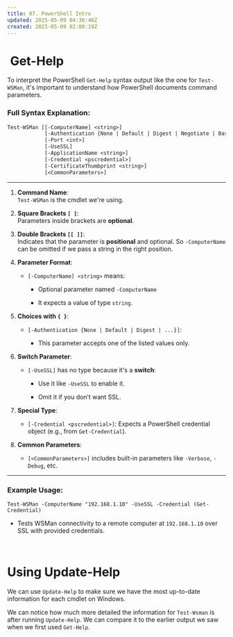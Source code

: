```yaml
---
title: 07. PowerShell Intro
updated: 2025-05-09 04:36:46Z
created: 2025-05-09 02:00:19Z
---
```


#  **Get-Help**

To interpret the PowerShell `Get-Help` syntax output like the one for `Test-WSMan`, it's important to understand how PowerShell documents command parameters.

### Full Syntax Explanation:

```txt
Test-WSMan [[-ComputerName] <string>] 
            [-Authentication {None | Default | Digest | Negotiate | Basic | Kerberos | ClientCertificate | Credssp}] 
            [-Port <int>] 
            [-UseSSL] 
            [-ApplicationName <string>] 
            [-Credential <pscredential>] 
            [-CertificateThumbprint <string>]  
            [<CommonParameters>]

```

* * *

1.  **Command Name**:  
    `Test-WSMan` is the cmdlet we're using.
    
2.  **Square Brackets `[ ]`**:  
    Parameters inside brackets are **optional**.
    
3.  **Double Brackets `[[ ]]`**:  
    Indicates that the parameter is **positional** and optional. So `-ComputerName` can be omitted if we pass a string in the right position.
    
4.  **Parameter Format**:
    
    - `[-ComputerName] <string>` means:
        
        - Optional parameter named `-ComputerName`
            
        - It expects a value of type `string`.
            
5.  **Choices with `{ }`**:
    
    - `[-Authentication {None | Default | Digest | ...}]`:
        
        - This parameter accepts one of the listed values only.
6.  **Switch Parameter**:
    
    - `[-UseSSL]` has no type because it's a **switch**:
        
        - Use it like `-UseSSL` to enable it.
            
        - Omit it if you don’t want SSL.
            
7.  **Special Type**:
    
    - `[-Credential <pscredential>]`: Expects a PowerShell credential object (e.g., from `Get-Credential`).
8.  **Common Parameters**:
    
    - `[<CommonParameters>]` includes built-in parameters like `-Verbose`, `-Debug`, etc.

* * *

### Example Usage:

`Test-WSMan -ComputerName "192.168.1.10" -UseSSL -Credential (Get-Credential)`

- Tests WSMan connectivity to a remote computer at `192.168.1.10` over SSL with provided credentials.

&nbsp;

# **Using Update-Help**

We can use `Update-Help` to make sure we have the most up-to-date information for each cmdlet on Windows.

We can notice how much more detailed the information for `Test-Wsman` is after running `Update-Help`. We can compare it to the earlier output we saw when we first used `Get-Help`.

&nbsp;

&nbsp;